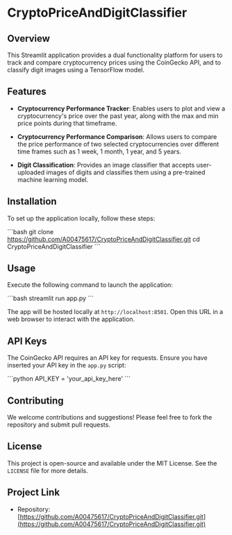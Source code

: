 # CryptoPriceAndDigitClassifier

## Overview
This Streamlit application provides a dual functionality platform for users to track and compare cryptocurrency prices using the CoinGecko API, and to classify digit images using a TensorFlow model.

## Features

- **Cryptocurrency Performance Tracker**: Enables users to plot and view a cryptocurrency's price over the past year, along with the max and min price points during that timeframe.
  
- **Cryptocurrency Performance Comparison**: Allows users to compare the price performance of two selected cryptocurrencies over different time frames such as 1 week, 1 month, 1 year, and 5 years.

- **Digit Classification**: Provides an image classifier that accepts user-uploaded images of digits and classifies them using a pre-trained machine learning model.

## Installation

To set up the application locally, follow these steps:

\```bash
git clone https://github.com/A00475617/CryptoPriceAndDigitClassifier.git
cd CryptoPriceAndDigitClassifier
\```

## Usage

Execute the following command to launch the application:

\```bash
streamlit run app.py
\```

The app will be hosted locally at `http://localhost:8501`. Open this URL in a web browser to interact with the application.

## API Keys

The CoinGecko API requires an API key for requests. Ensure you have inserted your API key in the `app.py` script:

\```python
API_KEY = 'your_api_key_here'
\```

## Contributing

We welcome contributions and suggestions! Please feel free to fork the repository and submit pull requests.

## License

This project is open-source and available under the MIT License. See the `LICENSE` file for more details.

## Project Link

- Repository: [https://github.com/A00475617/CryptoPriceAndDigitClassifier.git](https://github.com/A00475617/CryptoPriceAndDigitClassifier.git)
